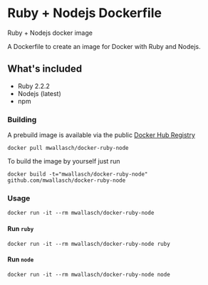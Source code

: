 # Ruby + Nodejs Dockerfile

Ruby + Nodejs docker image

A Dockerfile to create an image for Docker with Ruby and Nodejs.

## What's included
- Ruby 2.2.2
- Nodejs (latest)
- npm

### Building
A prebuild image is available via the public 
[Docker Hub Registry](https://registry.hub.docker.com/u/mwallasch/docker-ruby-node/)

    docker pull mwallasch/docker-ruby-node

To build the image by yourself just run 

    docker build -t="mwallasch/docker-ruby-node" github.com/mwallasch/docker-ruby-node


### Usage

    docker run -it --rm mwallasch/docker-ruby-node

#### Run `ruby`

    docker run -it --rm mwallasch/docker-ruby-node ruby

#### Run `node`

    docker run -it --rm mwallasch/docker-ruby-node node
